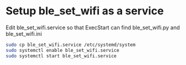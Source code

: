 # Setup ble_set_wifi as a service

Edit ble_set_wifi.service so that ExecStart can find ble_set_wifi.py and ble_set_wifi.ini

```bash
sudo cp ble_set_wifi.service /etc/systemd/system
sudo systemctl enable ble_set_wifi.service
sudo systemctl start ble_set_wifi.service
```

